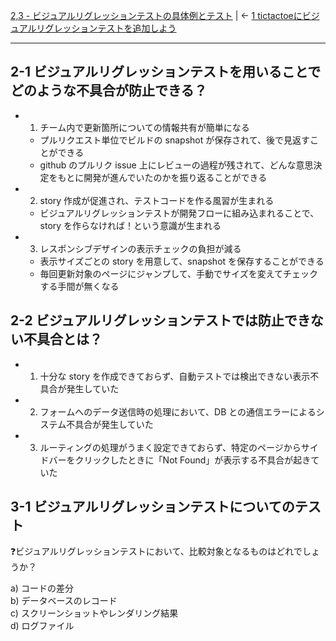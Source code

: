 [2,3 - ビジュアルリグレッションテストの具体例とテスト](2,3%20-%20ビジュアルリグレッションテストの具体例とテスト.md) | ← [1 tictactoeにビジュアルリグレッションテストを追加しよう](課題/1%20tictactoeにビジュアルリグレッションテストを追加しよう.md) 

---

## 2-1 ビジュアルリグレッションテストを用いることでどのような不具合が防止できる？

 - 1. チーム内で更新箇所についての情報共有が簡単になる
	- プルリクエスト単位でビルドの snapshot が保存されて、後で見返すことができる
	- github のプルリク issue 上にレビューの過程が残されて、どんな意思決定をもとに開発が進んでいたのかを振り返ることができる

- 2. story 作成が促進され、テストコードを作る風習が生まれる
	- ビジュアルリグレッションテストが開発フローに組み込まれることで、story を作らなければ！という意識が生まれる

- 3. レスポンシブデザインの表示チェックの負担が減る
	- 表示サイズごとの story を用意して、snapshot を保存することができる
	- 毎回更新対象のページにジャンプして、手動でサイズを変えてチェックする手間が無くなる

## 2-2 ビジュアルリグレッションテストでは防止できない不具合とは？

- 1. 十分な story を作成できておらず、自動テストでは検出できない表示不具合が発生していた

- 2. フォームへのデータ送信時の処理において、DB との通信エラーによるシステム不具合が発生していた

- 3. ルーティングの処理がうまく設定できておらず、特定のページからサイドバーをクリックしたときに「Not Found」が表示する不具合が起きていた

## 3-1 ビジュアルリグレッションテストについてのテスト

❓ビジュアルリグレッションテストにおいて、比較対象となるものはどれでしょうか？

a) コードの差分  
b) データベースのレコード  
c) スクリーンショットやレンダリング結果  
d) ログファイル
